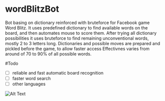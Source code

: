 # wordBlitzBot
Bot basing on dictionary reinforced with bruteforce for Facebook game Word Blitz. It uses predefined dictionary to find available words on the board, and then automates mouse to score them. After trying all dictionary possibilities it uses bruteforce to find remaining unconventional words, mostly 2 to 3 letters long. Dictionaries and possible moves are prepared and pickled before the game, to allow faster access Effectivnes varies from around of 70 to 90% of all possible words.

#Todo
  - [ ] reliable and fast automatic board recognition
  - [ ] faster word search
  - [ ] other languages

![Alt Text](https://media.giphy.com/media/SttgpPeMp2CCo1Rq1s/giphy.gif)
